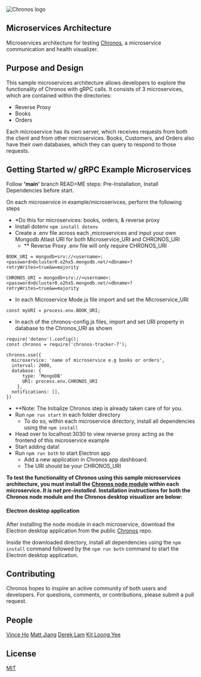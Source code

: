 ![Chronos logo](https://raw.githubusercontent.com/Chronos2-0/Chronos/master/app/assets/logo2.png)
## Microservices Architecture
Microservices architecture for testing [Chronos](https://github.com/oslabs-beta/Chronos), a microservice communication and health visualizer.

## Purpose and Design
This sample microservices architecture allows developers to explore the functionality of Chronos with gRPC calls. It consists of 3 microservices, which are contained within the directories:
- Reverse Proxy
- Books
- Orders

Each microservice has its own server, which receives requests from both the client and from other microservices. Books, Customers, and Orders also have their own databases, which they can query to respond to those requests.

## Getting Started w/ gRPC Example Microservices 

Follow **'main'** branch READ>ME steps: Pre-Installation, Install Dependencies before start. 

On each microservice in example/microserivces, perform the following steps
  - *Do this for microservices: books, orders, & reverse proxy
  - Install dotenv `npm install dotenv`
  - Create a .env file across each ,microservices and input your own Mongodb Atlast URI for both Microservice_URI and CHRONOS_URI
    - ** Reverse Proxy .env file will only require CHRONOS_URI

```
BOOK_URI = mongodb+srv://<username>:<password>@cluster0.o2hx5.mongodb.net/<dbname>?retryWrites=true&w=majority

CHRONOS_URI = mongodb+srv://<username>:<password>@cluster0.o2hx5.mongodb.net/<dbname>?retryWrites=true&w=majority
```
  - In each Microservice Mode.js file import and set the Microservice_URI

```
const myURI = process.env.BOOK_URI;

```

  - In each of the chronos-config.js files, import and set URI property in database to the Chronos_URI as shown

```
require('dotenv').config();
const chronos = require('chronos-tracker-7');

chronos.use({
  microservice: 'name of microservice e.g books or orders',
  interval: 2000,
  database: {
      type: 'MongoDB'
      URI: process.env.CHRONOS_URI
    },
  notifications: [],
})
```
  - **Note: The Initialize Chronos step is already taken care of for you. 
  - Run `npm run start` in each folder directory
    - To do so, within each microservice directory, install all dependencies using the `npm install`
  - Head over to localhost:3030 to view reverse proxy acting as the frontend of this microservice example
  - Start adding data!
  - Run `npm run both` to start Electron app
    - Add a new application in Chronos app dashboard.
    - The URI should be your CHRONOS_URI


**To test the functionality of Chronos using this sample microservices architecture, you must install the [Chronos node module](https://www.npmjs.com/package/chronos-microservice-debugger3) within each microservice. _It is not pre-installed._ Installation instructions for both the Chronos node module and the Chronos desktop visualizer are below:**


#### Electron desktop application

After installing the node module in each microservice, download the Electron desktop application from the public [Chronos](https://github.com/oslabs-beta/Chronos) repo.

Inside the downloaded directory, install all dependencies using the `npm install` command followed by the `npm run both` command to start the Electron desktop application.

## Contributing

Chronos hopes to inspire an active community of both users and developers. For questions, comments, or contributions, please submit a pull request.

## People

[Vince Ho](https://github.com/hodesza)
[Matt Jiang](https://github.com/mattljiang)
[Derek Lam](https://github.com/DerekQuoc)
[Kit Loong Yee](https://github.com/kitloong1)
## License

  [MIT](LICENSE)

[npm-image]: https://img.shields.io/npm/v/chronos-microservice-debugger3.svg
[npm-url]: https://www.npmjs.com/package/chronos-microservice-debugger3
[downloads-image]: https://img.shields.io/npm/dm/chronos-microservice-debugger3.svg
[downloads-url]: https://npmjs.org/package/chronos-microservice-debugger3
